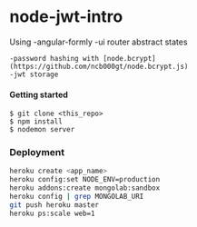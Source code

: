 node-jwt-intro
=====


Using
	-angular-formly
	-ui router abstract states

	-password hashing with [node.bcrypt](https://github.com/ncb000gt/node.bcrypt.js)
	-jwt storage


#### Getting started
```
$ git clone <this_repo>
$ npm install
$ nodemon server 
```

### Deployment

```sh
heroku create <app_name>
heroku config:set NODE_ENV=production
heroku addons:create mongolab:sandbox 
heroku config | grep MONGOLAB_URI
git push heroku master
heroku ps:scale web=1
```

